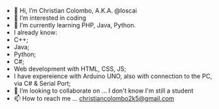 - 👋 Hi, I’m Christian Colombo, A.K.A. @loscai
- 👀 I’m interested in coding
- 🌱 I’m currently learning PHP, Java, Python.
- I already know:
- C++;
- Java;
- Python;
- C#;
- Web development with HTML, CSS, JS;
- I have expereience with Arduino UNO, also with connection to the PC, via C# & Serial Port;
- 💞️ I’m looking to collaborate on ... I don't know I'm still a student
- 📫 How to reach me ... christiancolombo2k5@gmail.com

<!---
loscai/loscai is a ✨ special ✨ repository because its `README.md` (this file) appears on your GitHub profile.
You can click the Preview link to take a look at your changes.
--->

